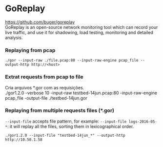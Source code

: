 # GoReplay
https://github.com/buger/goreplay  
GoReplay is an open-source network monitoring tool which can record your live traffic, and use it for shadowing, load testing, monitoring and detailed analysis.

### Replaying from pcap
```
./gor --input-raw ./file.pcap:80 --input-raw-engine pcap_file --output-http http://<host>
```
  
### Extrat requests from pcap to file
Cria arquivos \*.gor com as requisições.  
./gor1.2.0 -verbose 10 -input-raw testbed-14jun.pcap:80 -input-raw-engine pcap_file -output-file ./testbed-14jun.gor

### Replaying from multiple requests files (*.gor)

`--input-file` accepts file pattern, for example: `--input-file logs-2016-05-*`: it will replay all the files, sorting them in lexicographical order.

```
./gor1.2.0 --input-file "testbed-14jun_*" --output-http http://10.50.1.58
``` 

